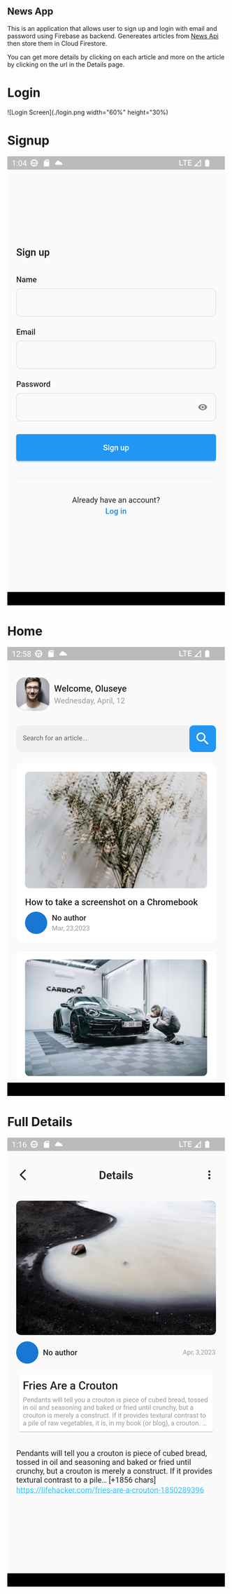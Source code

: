 ## News App

This is an application that allows user to sign up and login with email and password using Firebase as backend. Genereates articles from [News Api](https://newsapi.org/) then store them in Cloud Firestore.

You can get more details by clicking on each article and more on the article by clicking on the url in the Details page.

# Login
![Login Screen](./login.png width="60%" height="30%)

# Signup
![SignUp Screen](./signup.png)

# Home
![Home Screen](./home.png)

# Full Details 
![Full Screen](./fullscreen.png)